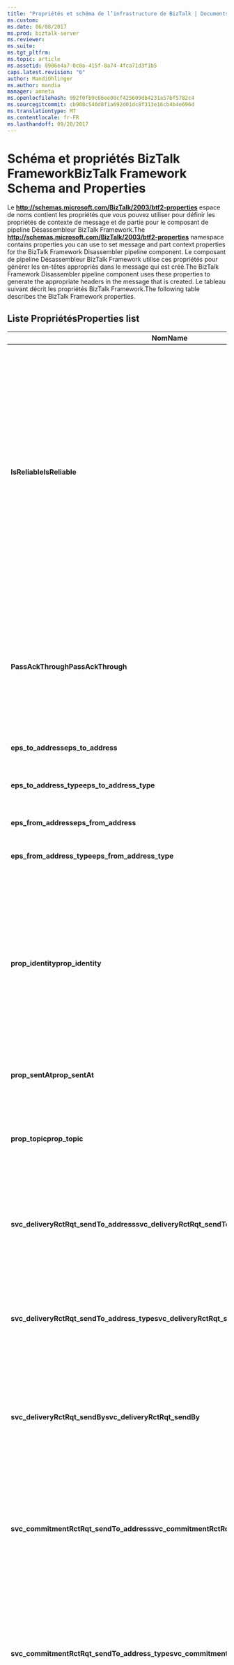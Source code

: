 ```yaml
---
title: "Propriétés et schéma de l’infrastructure de BizTalk | Documents Microsoft"
ms.custom: 
ms.date: 06/08/2017
ms.prod: biztalk-server
ms.reviewer: 
ms.suite: 
ms.tgt_pltfrm: 
ms.topic: article
ms.assetid: 8986e4a7-0c0a-415f-8a74-4fca71d3f1b5
caps.latest.revision: "6"
author: MandiOhlinger
ms.author: mandia
manager: anneta
ms.openlocfilehash: 992f0fb9c66ee00cf425609db4231a57bf5782c4
ms.sourcegitcommit: cb908c540d8f1a692d01dc8f313e16cb4b4e696d
ms.translationtype: MT
ms.contentlocale: fr-FR
ms.lasthandoff: 09/20/2017
---
```

# <a name="biztalk-framework-schema-and-properties"></a><span data-ttu-id="8e4e7-102">Schéma et propriétés BizTalk Framework</span><span class="sxs-lookup"><span data-stu-id="8e4e7-102">BizTalk Framework Schema and Properties</span></span>
<span data-ttu-id="8e4e7-103">Le **http://schemas.microsoft.com/BizTalk/2003/btf2-properties** espace de noms contient les propriétés que vous pouvez utiliser pour définir les propriétés de contexte de message et de partie pour le composant de pipeline Désassembleur BizTalk Framework.</span><span class="sxs-lookup"><span data-stu-id="8e4e7-103">The **http://schemas.microsoft.com/BizTalk/2003/btf2-properties** namespace contains properties you can use to set message and part context properties for the BizTalk Framework Disassembler pipeline component.</span></span> <span data-ttu-id="8e4e7-104">Le composant de pipeline Désassembleur BizTalk Framework utilise ces propriétés pour générer les en-têtes appropriés dans le message qui est créé.</span><span class="sxs-lookup"><span data-stu-id="8e4e7-104">The BizTalk Framework Disassembler pipeline component uses these properties to generate the appropriate headers in the message that is created.</span></span> <span data-ttu-id="8e4e7-105">Le tableau suivant décrit les propriétés BizTalk Framework.</span><span class="sxs-lookup"><span data-stu-id="8e4e7-105">The following table describes the BizTalk Framework properties.</span></span>  

## <a name="properties-list"></a><span data-ttu-id="8e4e7-106">Liste Propriétés</span><span class="sxs-lookup"><span data-stu-id="8e4e7-106">Properties list</span></span>  
|<span data-ttu-id="8e4e7-107">Nom</span><span class="sxs-lookup"><span data-stu-id="8e4e7-107">Name</span></span>|<span data-ttu-id="8e4e7-108">Type</span><span class="sxs-lookup"><span data-stu-id="8e4e7-108">Type</span></span>|<span data-ttu-id="8e4e7-109"> Description</span><span class="sxs-lookup"><span data-stu-id="8e4e7-109">Description</span></span>|  
|----------|----------|-----------------|  
|<span data-ttu-id="8e4e7-110">**IsReliable**</span><span class="sxs-lookup"><span data-stu-id="8e4e7-110">**IsReliable**</span></span>|<span data-ttu-id="8e4e7-111">xs:boolean</span><span class="sxs-lookup"><span data-stu-id="8e4e7-111">xs:boolean</span></span>|<span data-ttu-id="8e4e7-112">Indique si le message BizTalk Framework doit être de nouveau envoyé jusqu'à ce qu'un accusé de réception soit reçu d'une destination.</span><span class="sxs-lookup"><span data-stu-id="8e4e7-112">Indicates whether the BizTalk Framework message should be resent until an acknowledgment is received from a destination.</span></span> <span data-ttu-id="8e4e7-113">Cette propriété est définie de façon interne par les composants BizTalk Framework et est utilisée par le moteur.</span><span class="sxs-lookup"><span data-stu-id="8e4e7-113">This property is set internally by BizTalk Framework components and used by the engine.</span></span> <span data-ttu-id="8e4e7-114">Ne faites pas varier la valeur de cette propriété par rapport à votre code.</span><span class="sxs-lookup"><span data-stu-id="8e4e7-114">Do not change the value in this property from your code.</span></span>|  
|<span data-ttu-id="8e4e7-115">**PassAckThrough**</span><span class="sxs-lookup"><span data-stu-id="8e4e7-115">**PassAckThrough**</span></span>|<span data-ttu-id="8e4e7-116">xs:boolean</span><span class="sxs-lookup"><span data-stu-id="8e4e7-116">xs:boolean</span></span>|<span data-ttu-id="8e4e7-117">Indique si un message d'accusé de réception doit être transmis par un composant de pipeline Désassembleur BizTalk Framework au lieu d'être utilisé.</span><span class="sxs-lookup"><span data-stu-id="8e4e7-117">Indicates whether an acknowledgement message should be passed through a BizTalk Framework Dissembler pipeline component instead of being consumed.</span></span>|  
|<span data-ttu-id="8e4e7-118">**eps_to_address**</span><span class="sxs-lookup"><span data-stu-id="8e4e7-118">**eps_to_address**</span></span>|<span data-ttu-id="8e4e7-119">xs:string</span><span class="sxs-lookup"><span data-stu-id="8e4e7-119">xs:string</span></span>|<span data-ttu-id="8e4e7-120">Spécifie l'adresse de destination.</span><span class="sxs-lookup"><span data-stu-id="8e4e7-120">Specifies the destination address.</span></span>|  
|<span data-ttu-id="8e4e7-121">**eps_to_address_type**</span><span class="sxs-lookup"><span data-stu-id="8e4e7-121">**eps_to_address_type**</span></span>|<span data-ttu-id="8e4e7-122">xs:string</span><span class="sxs-lookup"><span data-stu-id="8e4e7-122">xs:string</span></span>|<span data-ttu-id="8e4e7-123">Spécifie le type de l'adresse de destination.</span><span class="sxs-lookup"><span data-stu-id="8e4e7-123">Specifies the destination address type.</span></span>|  
|<span data-ttu-id="8e4e7-124">**eps_from_address**</span><span class="sxs-lookup"><span data-stu-id="8e4e7-124">**eps_from_address**</span></span>|<span data-ttu-id="8e4e7-125">xs:string</span><span class="sxs-lookup"><span data-stu-id="8e4e7-125">xs:string</span></span>|<span data-ttu-id="8e4e7-126">Spécifie l'adresse source.</span><span class="sxs-lookup"><span data-stu-id="8e4e7-126">Specifies the source address.</span></span>|  
|<span data-ttu-id="8e4e7-127">**eps_from_address_type**</span><span class="sxs-lookup"><span data-stu-id="8e4e7-127">**eps_from_address_type**</span></span>|<span data-ttu-id="8e4e7-128">xs:string</span><span class="sxs-lookup"><span data-stu-id="8e4e7-128">xs:string</span></span>|<span data-ttu-id="8e4e7-129">Spécifie le type de l'adresse source.</span><span class="sxs-lookup"><span data-stu-id="8e4e7-129">Specifies the source address type.</span></span>|  
|<span data-ttu-id="8e4e7-130">**prop_identity**</span><span class="sxs-lookup"><span data-stu-id="8e4e7-130">**prop_identity**</span></span>|<span data-ttu-id="8e4e7-131">xs:string</span><span class="sxs-lookup"><span data-stu-id="8e4e7-131">xs:string</span></span>|<span data-ttu-id="8e4e7-132">Référence URI qui identifie de façon unique le document BizTalk Framework à des fins de journalisation, de suivi, de gestion des erreurs et d'autres critères de corrélation et de traitement des documents.</span><span class="sxs-lookup"><span data-stu-id="8e4e7-132">A URI reference that uniquely identifies the BizTalk Framework document for purposes of logging, tracking, error handling, or other document processing and correlation requirements.</span></span>|  
|<span data-ttu-id="8e4e7-133">**prop_sentAt**</span><span class="sxs-lookup"><span data-stu-id="8e4e7-133">**prop_sentAt**</span></span>|<span data-ttu-id="8e4e7-134">xs:string</span><span class="sxs-lookup"><span data-stu-id="8e4e7-134">xs:string</span></span>|<span data-ttu-id="8e4e7-135">L'horodatage d'envoi du document BizTalk Framework.</span><span class="sxs-lookup"><span data-stu-id="8e4e7-135">The send timestamp of the BizTalk Framework document.</span></span>|  
|<span data-ttu-id="8e4e7-136">**prop_topic**</span><span class="sxs-lookup"><span data-stu-id="8e4e7-136">**prop_topic**</span></span>|<span data-ttu-id="8e4e7-137">xs:string</span><span class="sxs-lookup"><span data-stu-id="8e4e7-137">xs:string</span></span>|<span data-ttu-id="8e4e7-138">Référence URI qui identifie de façon unique la finalité globale du document BizTalk Framework.</span><span class="sxs-lookup"><span data-stu-id="8e4e7-138">A URI reference that uniquely identifies the overall purpose of the BizTalk Framework document.</span></span>|  
|<span data-ttu-id="8e4e7-139">**svc_deliveryRctRqt_sendTo_address**</span><span class="sxs-lookup"><span data-stu-id="8e4e7-139">**svc_deliveryRctRqt_sendTo_address**</span></span>|<span data-ttu-id="8e4e7-140">xs:string</span><span class="sxs-lookup"><span data-stu-id="8e4e7-140">xs:string</span></span>|<span data-ttu-id="8e4e7-141">Spécifie l'adresse à laquelle l'accusé de réception du document BizTalk Framework sera envoyé.</span><span class="sxs-lookup"><span data-stu-id="8e4e7-141">Specifies the address to which the delivery receipt for the BizTalk Framework document should be sent.</span></span>|  
|<span data-ttu-id="8e4e7-142">**svc_deliveryRctRqt_sendTo_address_type**</span><span class="sxs-lookup"><span data-stu-id="8e4e7-142">**svc_deliveryRctRqt_sendTo_address_type**</span></span>|<span data-ttu-id="8e4e7-143">xs:string</span><span class="sxs-lookup"><span data-stu-id="8e4e7-143">xs:string</span></span>|<span data-ttu-id="8e4e7-144">Spécifie le type de l'adresse à laquelle l'accusé de réception du document BizTalk Framework devra être envoyé.</span><span class="sxs-lookup"><span data-stu-id="8e4e7-144">Specifies the type of address to which the delivery receipt for the BizTalk Framework document should be sent.</span></span>|  
|<span data-ttu-id="8e4e7-145">**svc_deliveryRctRqt_sendBy**</span><span class="sxs-lookup"><span data-stu-id="8e4e7-145">**svc_deliveryRctRqt_sendBy**</span></span>|<span data-ttu-id="8e4e7-146">xs:dateTime</span><span class="sxs-lookup"><span data-stu-id="8e4e7-146">xs:dateTime</span></span>|<span data-ttu-id="8e4e7-147">Spécifie la durée (en minutes) passée laquelle l'accusé de réception du document BizTalk Framework doit être reçu.</span><span class="sxs-lookup"><span data-stu-id="8e4e7-147">Specifies the time (in minutes) by which the delivery receipt for the BizTalk Framework document must be received.</span></span>|  
|<span data-ttu-id="8e4e7-148">**svc_commitmentRctRqt_sendTo_address**</span><span class="sxs-lookup"><span data-stu-id="8e4e7-148">**svc_commitmentRctRqt_sendTo_address**</span></span>|<span data-ttu-id="8e4e7-149">xs:string</span><span class="sxs-lookup"><span data-stu-id="8e4e7-149">xs:string</span></span>|<span data-ttu-id="8e4e7-150">Spécifie l'adresse à laquelle la notification de la décision du destinataire concernant le traitement de la requête de l'expéditeur doit être envoyée.</span><span class="sxs-lookup"><span data-stu-id="8e4e7-150">Specifies the address where the notification of the recipient's decision about processing of the sender's request should be sent to.</span></span>|  
|<span data-ttu-id="8e4e7-151">**svc_commitmentRctRqt_sendTo_address_type**</span><span class="sxs-lookup"><span data-stu-id="8e4e7-151">**svc_commitmentRctRqt_sendTo_address_type**</span></span>|<span data-ttu-id="8e4e7-152">xs:string</span><span class="sxs-lookup"><span data-stu-id="8e4e7-152">xs:string</span></span>|<span data-ttu-id="8e4e7-153">Spécifie le type d'adresse à laquelle la notification de la décision du destinataire concernant le traitement de la requête de l'expéditeur doit être envoyée.</span><span class="sxs-lookup"><span data-stu-id="8e4e7-153">Specifies the type of address where the notification of the recipient's decision about processing of the sender's request should be sent to.</span></span>|  
|<span data-ttu-id="8e4e7-154">**svc_commitmentRctRqt_sendBy**</span><span class="sxs-lookup"><span data-stu-id="8e4e7-154">**svc_commitmentRctRqt_sendBy**</span></span>|<span data-ttu-id="8e4e7-155">xs:dateTime</span><span class="sxs-lookup"><span data-stu-id="8e4e7-155">xs:dateTime</span></span>|<span data-ttu-id="8e4e7-156">Spécifie la durée (en minutes) passée laquelle l'accusé d'engagement du document BizTalk Framework doit être reçu par l'expéditeur.</span><span class="sxs-lookup"><span data-stu-id="8e4e7-156">Specifies the time (in minutes) by which the commitment receipt for the BizTalk Framework document must be received by the sender.</span></span>|  
|<span data-ttu-id="8e4e7-157">**prc_type**</span><span class="sxs-lookup"><span data-stu-id="8e4e7-157">**prc_type**</span></span>|<span data-ttu-id="8e4e7-158">xs:string</span><span class="sxs-lookup"><span data-stu-id="8e4e7-158">xs:string</span></span>|<span data-ttu-id="8e4e7-159">Fournit une référence URI qui spécifie le type de processus d'entreprise impliqué par le traitement des messages BizTalk Framework.</span><span class="sxs-lookup"><span data-stu-id="8e4e7-159">Provides a URI reference that specifies the type of business process involved in the processing of BizTalk Framework messages.</span></span>|  
|<span data-ttu-id="8e4e7-160">**prc_instance**</span><span class="sxs-lookup"><span data-stu-id="8e4e7-160">**prc_instance**</span></span>|<span data-ttu-id="8e4e7-161">xs:string</span><span class="sxs-lookup"><span data-stu-id="8e4e7-161">xs:string</span></span>|<span data-ttu-id="8e4e7-162">Fournit une référence URI qui identifie de façon unique une instance spécifique du processus d'entreprise auquel le document BizTalk Framework est associé.</span><span class="sxs-lookup"><span data-stu-id="8e4e7-162">Provides URI reference that uniquely identifies a specific instance of the business process that the BizTalk Framework document is associated with.</span></span>|  
|<span data-ttu-id="8e4e7-163">**deliveryRct_receivedAt**</span><span class="sxs-lookup"><span data-stu-id="8e4e7-163">**deliveryRct_receivedAt**</span></span>|<span data-ttu-id="8e4e7-164">xs:dateTime</span><span class="sxs-lookup"><span data-stu-id="8e4e7-164">xs:dateTime</span></span>|<span data-ttu-id="8e4e7-165">Spécifie l'horodatage de réception du document dont la réception a été accusée par ce reçu.</span><span class="sxs-lookup"><span data-stu-id="8e4e7-165">Specifies the receiving timestamp for the document acknowledged by this receipt.</span></span> <span data-ttu-id="8e4e7-166">L'horodatage de réception peut refléter soit l'heure à laquelle la première copie a été reçue, soit l'heure à laquelle la copie dont la réception est accusée a été reçue.</span><span class="sxs-lookup"><span data-stu-id="8e4e7-166">The receiving timestamp may reflect either the time when the first copy was received or the time at which the copy being acknowledged was received.</span></span>|  
|<span data-ttu-id="8e4e7-167">**deliveryRct_identity**</span><span class="sxs-lookup"><span data-stu-id="8e4e7-167">**deliveryRct_identity**</span></span>|<span data-ttu-id="8e4e7-168">xs:string</span><span class="sxs-lookup"><span data-stu-id="8e4e7-168">xs:string</span></span>|<span data-ttu-id="8e4e7-169">Spécifie une identité du document BizTalk Framework dont la réception est accusée par l'accusé de réception.</span><span class="sxs-lookup"><span data-stu-id="8e4e7-169">Specifies an identity of the BizTalk Framework document acknowledged by the delivery receipt.</span></span>|  
|<span data-ttu-id="8e4e7-170">**commitmentRct_identity**</span><span class="sxs-lookup"><span data-stu-id="8e4e7-170">**commitmentRct_identity**</span></span>|<span data-ttu-id="8e4e7-171">xs:string</span><span class="sxs-lookup"><span data-stu-id="8e4e7-171">xs:string</span></span>|<span data-ttu-id="8e4e7-172">Spécifie l'identité d'un document BizTalk Framework dont la réception est accusée par l'accusé d'engagement.</span><span class="sxs-lookup"><span data-stu-id="8e4e7-172">Specifies the identity of a BizTalk Framework document acknowledged by the commitment receipt.</span></span>|  
|<span data-ttu-id="8e4e7-173">**commitmentRct_decidedAt**</span><span class="sxs-lookup"><span data-stu-id="8e4e7-173">**commitmentRct_decidedAt**</span></span>|<span data-ttu-id="8e4e7-174">xs:string</span><span class="sxs-lookup"><span data-stu-id="8e4e7-174">xs:string</span></span>|<span data-ttu-id="8e4e7-175">Spécifie l'horodatage de décision de traitement du document dont la réception a été accusée par ce reçu.</span><span class="sxs-lookup"><span data-stu-id="8e4e7-175">Specifies the processing decision timestamp for the document acknowledged by this receipt.</span></span>|  
|<span data-ttu-id="8e4e7-176">**commitmentRct_decision**</span><span class="sxs-lookup"><span data-stu-id="8e4e7-176">**commitmentRct_decision**</span></span>|<span data-ttu-id="8e4e7-177">xs:string</span><span class="sxs-lookup"><span data-stu-id="8e4e7-177">xs:string</span></span>|<span data-ttu-id="8e4e7-178">Spécifie la décision actuelle avec des valeurs qui peuvent être aussi bien positives que négatives.</span><span class="sxs-lookup"><span data-stu-id="8e4e7-178">Specifies the actual decision, with possible values of positive or negative.</span></span>|  
|<span data-ttu-id="8e4e7-179">**commitmentRct_commitmentCode**</span><span class="sxs-lookup"><span data-stu-id="8e4e7-179">**commitmentRct_commitmentCode**</span></span>|<span data-ttu-id="8e4e7-180">xs:QName</span><span class="sxs-lookup"><span data-stu-id="8e4e7-180">xs:QName</span></span>|<span data-ttu-id="8e4e7-181">Spécifie le nom complet (dans XSD) qui spécifie un état plus spécifique concernant la décision de traitement.</span><span class="sxs-lookup"><span data-stu-id="8e4e7-181">Specifies the qualified name (in XSD) that specifies a more specific status regarding the processing decision.</span></span>|  
  
## <a name="see-also"></a><span data-ttu-id="8e4e7-182">Voir aussi</span><span class="sxs-lookup"><span data-stu-id="8e4e7-182">See Also</span></span>  
-  <span data-ttu-id="8e4e7-183">**Les propriétés de contexte du message**[!INCLUDE[ui-guidance-developers-reference](../includes/ui-guidance-developers-reference.md)]</span><span class="sxs-lookup"><span data-stu-id="8e4e7-183">**Message Context Properties** [!INCLUDE[ui-guidance-developers-reference](../includes/ui-guidance-developers-reference.md)]</span></span>   
-  [<span data-ttu-id="8e4e7-184">Configuration des composants de Pipeline natifs</span><span class="sxs-lookup"><span data-stu-id="8e4e7-184">Configuring Native Pipeline Components</span></span>](../core/configuring-native-pipeline-components.md)